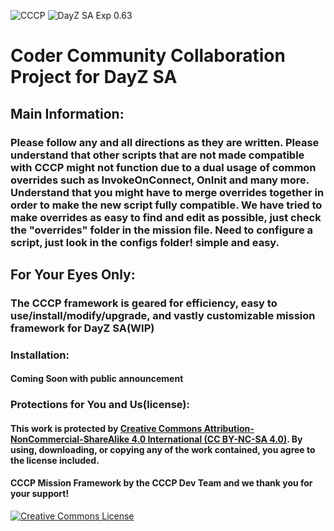 ![CCCP](https://img.shields.io/badge/CCCP-0.01-yellow.svg) ![DayZ SA Exp 0.63](https://img.shields.io/badge/DayZSA-0.63-blue.svg)

# Coder Community Collaboration Project for DayZ SA


## Main Information:
### Please follow any and all directions as they are written. Please understand that other scripts that are not made compatible with CCCP might not function due to a dual usage of common overrides such as InvokeOnConnect, OnInit and many more. Understand that you might have to merge overrides together in order to make the new script fully compatible. We have tried to make overrides as easy to find and edit as possible, just check the "overrides" folder in the mission file. Need to configure a script, just look in the configs folder! simple and easy.


## For Your Eyes Only:
### The CCCP framework is geared for efficiency, easy to use/install/modify/upgrade, and vastly customizable mission framework for DayZ SA(WIP)

### Installation:
#### Coming Soon with public announcement


### Protections for You and Us(license):
#### This work is protected by [Creative Commons Attribution-NonCommercial-ShareAlike 4.0 International (CC BY-NC-SA 4.0)](http://creativecommons.org/licenses/by-nc-sa/4.0/). By using, downloading, or copying any of the work contained, you agree to the license included.
#### CCCP Mission Framework by the CCCP Dev Team and we thank you for your support!
<a rel="license" href="http://creativecommons.org/licenses/by-nc-sa/4.0/"><img alt="Creative Commons License" style="border-width:0" src="https://i.creativecommons.org/l/by-nc-sa/4.0/88x31.png" /></a>
